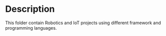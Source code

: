 #  Description
This folder contain Robotics and IoT projects using different framework and programming languages.